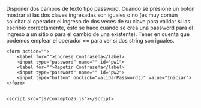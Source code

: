 Disponer dos campos de texto tipo password. Cuando se presione un botón mostrar si las dos claves ingresadas son iguales o no (es muy común solicitar al operador el ingreso de dos veces de su clave para validar si las escribió correctamente, esto se hace cuando se crea una password para el ingreso a un sitio o para el cambio de una existente).
Tener en cuenta que podemos emplear el operador == para ver si dos string son iguales.

<!DOCTYPE html>
<html lang="en">
<head>
    <meta charset="UTF-8">
    <meta http-equiv="X-UA-Compatible" content="IE=edge">
    <meta name="viewport" content="width=device-width, initial-scale=1.0">
    <title>Document</title>
</head>
<body>
    
    <form action="">
        <label for="">Ingrese Contraseña</label>
        <input type="password" name="" id="pw1">
        <label for="">Repetir Contraseña</label>
        <input type="password" name="" id="pw2">
        <input type="button" onclick="validarPassword()" value="Iniciar">
    </form>


    <script src="js/concepto25.js"></script>
</body>
</html>